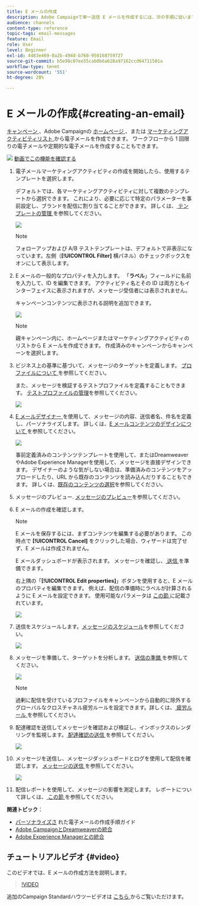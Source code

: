 ```yaml
---
title: E メールの作成
description: Adobe Campaignで単一送信 E メールを作成するには、次の手順に従います。
audience: channels
content-type: reference
topic-tags: email-messages
feature: Email
role: User
level: Beginner
exl-id: 4483e469-0a2b-494d-b768-950168759727
source-git-commit: b5e98c07ee55cab0b6a628a97162ccd64711501a
workflow-type: tm+mt
source-wordcount: '551'
ht-degree: 20%

---
```


# E メールの作成{#creating-an-email}

[ キャンペーン ](../../start/using/marketing-activities.md#creating-a-marketing-activity)、Adobe Campaignの [ ホームページ ](../../start/using/interface-description.md#home-page)、または [ マーケティングアクティビティリスト ](../../start/using/marketing-activities.md#about-marketing-activities) から電子メールを作成できます。 ワークフローから 1 回限りの電子メールや定期的な電子メールを作成することもできます。

![](assets/do-not-localize/how-to-video.png) [動画でこの機能を確認する](#video)

1. 電子メールマーケティングアクティビティの作成を開始したら、使用するテンプレートを選択します。

   デフォルトでは、各マーケティングアクティビティに対して複数のテンプレートから選択できます。 これにより、必要に応じて特定のパラメーターを事前設定し、ブランドを配信に割り当てることができます。 詳しくは、[ テンプレートの管理 ](../../start/using/marketing-activity-templates.md) を参照してください。

   ![](assets/email_creation_1.png)

   >[!NOTE]
   >
   >フォローアップおよび A/B テストテンプレートは、デフォルトで非表示になっています。左側（**[!UICONTROL Filter]** 横パネル）のチェックボックスをオンにして表示します。

1. E メールの一般的なプロパティを入力します。 「**ラベル**」フィールドに名前を入力して、ID を編集できます。 アクティビティ名とその ID は両方ともインターフェイスに表示されますが、メッセージ受信者には表示されません。

   キャンペーンコンテンツに表示される説明を追加できます。

   ![](assets/email_creation_2.png)

   >[!NOTE]
   >
   >親キャンペーン内に、ホームページまたはマーケティングアクティビティのリストから E メールを作成できます。 作成済みのキャンペーンからキャンペーンを選択します。

1. ビジネス上の基準に基づいて、メッセージのターゲットを定義します。 [ プロファイルについて ](../../audiences/using/about-profiles.md) を参照してください。

   また、メッセージを検証するテストプロファイルを定義することもできます。 [テストプロファイルの管理](../../audiences/using/managing-test-profiles.md)を参照してください。

   ![](assets/email_creation_3.png)

1. [E メールデザイナー ](../../designing/using/designing-content-in-adobe-campaign.md) を使用して、メッセージの内容、送信者名、件名を定義し、パーソナライズします。 詳しくは、[E メールコンテンツのデザインについて ](../../designing/using/designing-content-in-adobe-campaign.md) を参照してください。

   ![](assets/email_creation_4.png)

   事前定義済みのコンテンツテンプレートを使用して、またはDreamweaverやAdobe Experience Managerを使用して、メッセージを直接デザインできます。 デザイナーのような気がしない場合は、準備済みのコンテンツをアップロードしたり、URL から既存のコンテンツを読み込んだりすることもできます。 詳しくは、[既存のコンテンツの選択](../../designing/using/using-existing-content.md)を参照してください。

1. メッセージのプレビュー. [メッセージのプレビュー](../../sending/using/previewing-messages.md)を参照してください。
1. E メールの作成を確認します。

   >[!NOTE]
   >
   >E メールを保存するには、まずコンテンツを編集する必要があります。 この時点で **[!UICONTROL Cancel]** をクリックした場合、ウィザードは完了せず、E メールは作成されません。

   E メールダッシュボードが表示されます。 メッセージを確認し、[ 送信 ](../../sending/using/preparing-the-send.md) を準備できます。

   右上隅の「**[!UICONTROL Edit properties]**」ボタンを使用すると、E メールのプロパティを編集できます。 例えば、配信の準備時にラベルが計算されるように E メールを設定できます。  使用可能なパラメータは [ この節 ](../../administration/using/configuring-email-channel.md#list-of-email-properties) に記載されています。

   ![](assets/delivery_dashboard_2.png)

1. 送信をスケジュールします。[メッセージのスケジュール](../../sending/using/about-scheduling-messages.md)を参照してください。

   ![](assets/delivery_planning.png)

1. メッセージを準備して、ターゲットを分析します。 [ 送信の準備 ](../../sending/using/confirming-the-send.md) を参照してください。

   ![](assets/preparing_delivery_2.png)

   >[!NOTE]
   >
   >過剰に配信を受けているプロファイルをキャンペーンから自動的に除外するグローバルなクロスチャネル疲労ルールを設定できます。詳しくは、[ 疲労ルール ](../../sending/using/fatigue-rules.md) を参照してください。

1. 配達確認を送信してメッセージを確認および検証し、インボックスのレンダリングを監視します。[ 配達確認の送信 ](../../sending/using/sending-proofs.md) を参照してください。

   ![](assets/bat_select.png)

1. メッセージを送信し、メッセージダッシュボードとログを使用して配信を確認します。 [ メッセージの送信 ](../../sending/using/confirming-the-send.md) を参照してください。

   ![](assets/confirm_delivery.png)

1. 配信レポートを使用して、メッセージの影響を測定します。 レポートについて詳しくは、[ この節 ](../../reporting/using/about-dynamic-reports.md) を参照してください。

**関連トピック**：

* [パーソナライズさ](../../channels/using/key-steps-to-send-a-message.md) れた電子メールの作成手順ガイド
* [Adobe CampaignとDreamweaverの統合](../../designing/using/using-integrations.md#editing-content-in-dreamweaver)
* [Adobe Experience Managerとの統合](../../integrating/using/integrating-with-experience-manager.md)

## チュートリアルビデオ {#video}

このビデオでは、E メールの作成方法を説明します。

>[!VIDEO](https://video.tv.adobe.com/v/23721?quality=12)

追加のCampaign Standardハウツービデオは [ こちら ](https://experienceleague.adobe.com/docs/campaign-standard-learn/tutorials/overview.html?lang=ja) からご覧いただけます。
